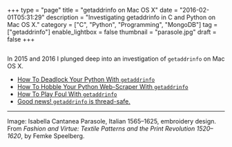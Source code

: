 +++
type = "page"
title = "getaddrinfo on Mac OS X"
date = "2016-02-01T05:31:29"
description = "Investigating getaddrinfo in C and Python on Mac OS X."
category = ["C", "Python", "Programming", "MongoDB"]
tag = ["getaddrinfo"]
enable_lightbox = false
thumbnail = "parasole.jpg"
draft = false
+++

<p><img alt="" src="parasole.jpg" /></p>
<p>In 2015 and 2016 I plunged deep into an investigation of <code>getaddrinfo</code> on Mac OS X.</p>
<ul>
<li><a href="/getaddrinfo-deadlock/">How To Deadlock Your Python With <code>getaddrinfo</code></a></li>
<li><a href="/mac-python-getaddrinfo-queueing/">How To Hobble Your Python Web-Scraper With <code>getaddrinfo</code></a></li>
<li><a href="/asyncio-getaddrinfo-short-circuit/">How To Play Foul With <code>getaddrinfo</code></a></li>
<li><a href="/getaddrinfo-cpython-mac-and-bsd">Good news! <code>getaddrinfo</code> is thread-safe.</a></li>
</ul>
<hr />
<p>Image: Isabella Cantanea Parasole, Italian 1565&ndash;1625, embroidery design. From <em>Fashion and Virtue: Textile Patterns and the Print Revolution 1520&ndash;1620</em>, by Femke Speelberg.</p>
